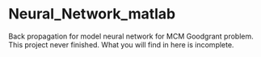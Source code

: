 # Neural_Network_matlab
Back propagation for model neural network for MCM Goodgrant problem.
This project never finished. What you will find in here is incomplete.
